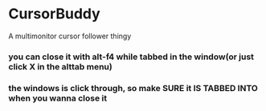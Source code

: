 # CursorBuddy
A multimonitor cursor follower thingy
### you can close it with alt-f4 while tabbed in the window(or just click X in the alttab menu)
### the windows is click through, so make SURE it IS TABBED INTO when you wanna close it
